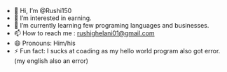 - 👋 Hi, I’m @Rushi150
- 👀 I’m interested in earning.
- 🌱 I’m currently learning few programing languages and businesses.
- 📫 How to reach me : rushighelani01@gmail.com
- 😄 Pronouns: Him/his
- ⚡ Fun fact: I sucks at coading as my hello world program also got error.(my english also an error)

<!---
Rushi150/Rushi150 is a ✨ special ✨ repository because its `README.md` (this file) appears on your GitHub profile.
You can click the Preview link to take a look at your changes.
--->

